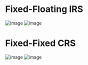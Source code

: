 # Fixed-Floating IRS

![image](https://user-images.githubusercontent.com/53391022/212339588-1ea29414-ba42-4125-8e83-d3f3a16b949e.png)
![image](https://user-images.githubusercontent.com/53391022/212339629-1068d5e9-0a6c-435d-b14f-e9cea7a14ea3.png)

# Fixed-Fixed CRS
![image](https://user-images.githubusercontent.com/53391022/212339804-3d01323d-109f-4f15-bbbd-f38f4121b4dc.png)
![image](https://user-images.githubusercontent.com/53391022/212339823-65789269-5d24-46e0-a3d7-7426c7415359.png)
